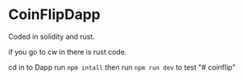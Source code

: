 # CoinFlipDapp
Coded in solidity and rust. 

if you go to cw in there is rust code. 

cd in to Dapp run ` npm intall ` 
then run ` npm run dev ` to test 
"# coinflip" 
